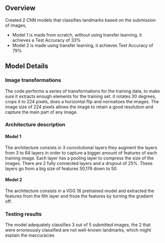 ## Overview
Created 2 CNN models that classifies landmarks based on the submission of images, 
- Model 1 is made from scratch, without using transfer learning, it achieves a Test Accuracy of 33%
- Model 2 is made using transfer learning, it achieves Test Accuracy of 79%

## Model Details
### Image transformations
The code performs a series of transformations for the training data, to make sure it extracts enough elements for the training set. it rotates 30 degrees, crops it to 224 pixels, does a horizontal flip and normalizes the images. 
The image size of 224 pixels allows the image to retain a good resolution and capture the main part of any image.

### Architecture description
#### Model 1
The architecture consists in 3 convolutional layers they augment the layers from 3 to 64 layers in order to capture a bigger amount of features of each training image. 
Each layer has a pooling layer to compress the size of the images. 
There are 2 fully connected layers and a dropout of 25%. These layers go from a big size of features 50,176 down to 50.

#### Model 2
The architecture consists in a VGG 16 pretrained model and extracted the features from the 6th layer and froze the features by turning the gradient off.

### Testing results
The model adequately classifies 3 out of 5 submitted images, the 2 that were erroneously classified are not well-known landmarks, which might explain the inaccuracies
